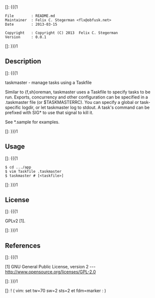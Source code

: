 []: {{{1

    File        : README.md
    Maintainer  : Felix C. Stegerman <flx@obfusk.net>
    Date        : 2013-03-15

    Copyright   : Copyright (C) 2013  Felix C. Stegerman
    Version     : 0.0.1

[]: }}}1

## Description
[]: {{{1

  taskmaster - manage tasks using a Taskfile

  Similar to {f,sh}oreman, taskmaster uses a Taskfile to specify tasks
  to be run.  Exports, concurrency and other configuration can be
  specified in a .taskmaster file (or $TASKMASTERRC).  You can specify
  a global or task-specific logdir, or let taskmaster log to stdout.
  A task's command can be prefixed with SIG\* to use that signal to
  kill it.

  See \*.sample for examples.

[]: }}}1

## Usage
[]: {{{1

    $ cd .../app
    $ vim Taskfile .taskmaster
    $ taskmaster # [<taskfile>]

[]: }}}1

## License
[]: {{{1

  GPLv2 [1].

[]: }}}1

## References
[]: {{{1

  [1] GNU General Public License, version 2
  --- http://www.opensource.org/licenses/GPL-2.0

[]: }}}1

[]: ! ( vim: set tw=70 sw=2 sts=2 et fdm=marker : )
